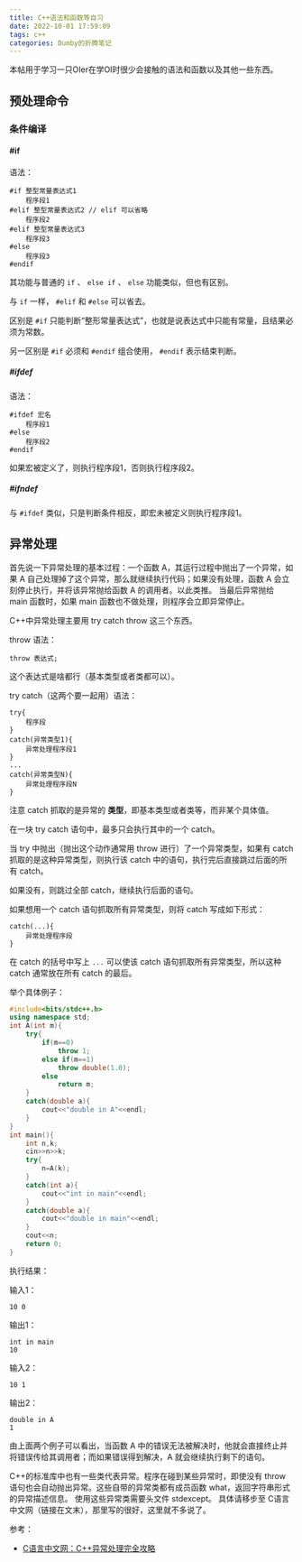 ```yaml
---
title: C++语法和函数等自习
date: 2022-10-01 17:59:09
tags: c++
categories: Dumby的折腾笔记
---
```


本帖用于学习一只OIer在学OI时很少会接触的语法和函数以及其他一些东西。

<!--more-->

## 预处理命令

### 条件编译

#### #if

语法：

```
#if 整型常量表达式1
    程序段1
#elif 整型常量表达式2 // elif 可以省略
    程序段2
#elif 整型常量表达式3
    程序段3
#else
    程序段3
#endif
```

其功能与普通的 ```if``` 、 ```else if``` 、 ```else``` 功能类似，但也有区别。

与 ```if``` 一样， ```#elif``` 和 ```#else``` 可以省去。

区别是 ```#if``` 只能判断“整形常量表达式”，也就是说表达式中只能有常量，且结果必须为常数。

另一区别是 ```#if``` 必须和 ```#endif``` 组合使用， ```#endif``` 表示结束判断。

##### #ifdef

语法：

```
#ifdef 宏名
    程序段1
#else
    程序段2
#endif
```

如果宏被定义了，则执行程序段1，否则执行程序段2。

##### #ifndef

与 ```#ifdef``` 类似，只是判断条件相反，即宏未被定义则执行程序段1。

## 异常处理

首先说一下异常处理的基本过程：一个函数 A，其运行过程中抛出了一个异常，如果 A 自己处理掉了这个异常，那么就继续执行代码；如果没有处理，函数 A 会立刻停止执行，并将该异常抛给函数 A 的调用者。以此类推。
当最后异常抛给 main 函数时，如果 main 函数也不做处理，则程序会立即异常停止。

C++中异常处理主要用 try catch throw 这三个东西。

throw 语法：

```
throw 表达式;
```

这个表达式是啥都行（基本类型或者类都可以）。

try catch（这两个要一起用）语法：

```
try{
    程序段
}
catch(异常类型1){
    异常处理程序段1
}
...
catch(异常类型N){
    异常处理程序段N
}
```

注意 catch 抓取的是异常的 **类型**，即基本类型或者类等，而非某个具体值。

在一块 try catch 语句中，最多只会执行其中的一个 catch。

当 try 中抛出（抛出这个动作通常用 throw 进行）了一个异常类型，如果有 catch 抓取的是这种异常类型，则执行该 catch 中的语句，执行完后直接跳过后面的所有 catch。

如果没有，则跳过全部 catch，继续执行后面的语句。

如果想用一个 catch 语句抓取所有异常类型，则将 catch 写成如下形式：

```
catch(...){
    异常处理程序段
}
```

在 catch 的括号中写上 ```...``` 可以使该 catch 语句抓取所有异常类型，所以这种 catch 通常放在所有 catch 的最后。

举个具体例子：

```cpp
#include<bits/stdc++.h>
using namespace std;
int A(int m){
    try{
        if(m==0)
            throw 1;
        else if(m==1)
            throw double(1.0);
        else 
            return m;
    }
    catch(double a){
        cout<<"double in A"<<endl;
    }
}
int main(){
    int n,k;
    cin>>n>>k;
    try{
        n=A(k);
    }
    catch(int a){
        cout<<"int in main"<<endl;
    }
    catch(double a){
        cout<<"double in main"<<endl;
    }
    cout<<n;
    return 0;
}
```

执行结果：

输入1：

```
10 0
```

输出1：

```
int in main
10
```

输入2：

```
10 1
```

输出2：

```
double in A
1
```

由上面两个例子可以看出，当函数 A 中的错误无法被解决时，他就会直接终止并将错误传给其调用者；而如果错误得到解决，A 就会继续执行剩下的语句。

C++的标准库中也有一些类代表异常。程序在碰到某些异常时，即使没有 throw 语句也会自动抛出异常。这些自带的异常类都有成员函数 what，返回字符串形式的异常描述信息。
使用这些异常类需要头文件 stdexcept。
具体请移步至 C语言中文网（链接在文末），那里写的很好，这里就不多说了。

参考：
- [C语言中文网：C++异常处理完全攻略](http://c.biancheng.net/view/422.html)